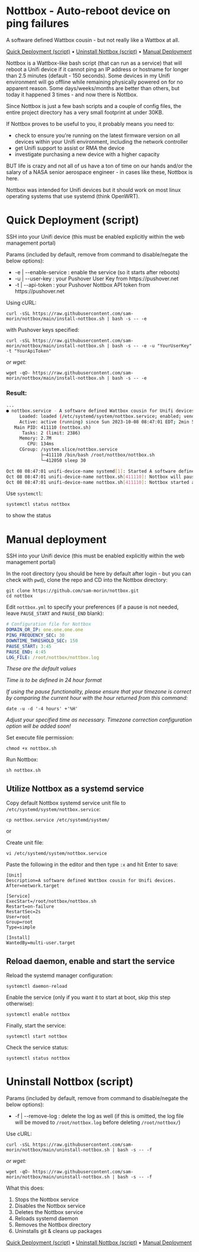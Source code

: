 # Nottbox - Auto-reboot device on ping failures

A software defined Wattbox cousin - but not really like a Wattbox at all.

[Quick Deployment (script)](#quick-deployment-script) • [Uninstall Nottbox (script)](#uninstall-nottbox-script) • [Manual Deployment](#manual-deployment)

Nottbox is a Wattbox-like bash script (that can run as a service) that will reboot a Unifi device if it cannot ping an IP address or hostname for longer than 2.5 minutes (default - 150 seconds). Some devices in my Unifi environment will go offline while remaining physically powered on for no apparent reason. Some days/weeks/months are better than others, but today it happened 3 times - and now there is Nottbox.

Since Nottbox is just a few bash scripts and a couple of config files, the entire project directory has a very small footprint at under 30KB. 

If Nottbox proves to be useful to you, it probably means you need to:

<ul>
    <li>check to ensure you're running on the latest firmware version on all devices within your Unifi environment, including the network controller</li>
    <li>get Unifi support to assist or RMA the device</li>
    <li>investigate purchasing a new device with a higher capacity</li>
</ul>

BUT life is crazy and not all of us have a ton of time on our hands and/or the salary of a NASA senior aerospace engineer - in cases like these, Nottbox is here.

Nottbox was intended for Unifi devices but it should work on most linux operating systems that use systemd (think OpenWRT).


# Quick Deployment (script)

SSH into your Unifi device (this must be enabled explicitly within the web management portal)

Params (included by default, remove from command to disable/negate the below options):
<ul>
    <li>-e | --enable-service : enable the service (so it starts after reboots)</li>
    <li>-u | --user-key : your Pushover User Key from https://pushover.net</li>
    <li>-t | --api-token : your Pushover Nottbox API token from https://pushover.net</li>
</ul>

Using cURL:
```shell
curl -sSL https://raw.githubusercontent.com/sam-morin/nottbox/main/install-nottbox.sh | bash -s -- -e
```
with Pushover keys specified:
```shell
curl -sSL https://raw.githubusercontent.com/sam-morin/nottbox/main/install-nottbox.sh | bash -s -- -e -u "YourUserKey" -t "YourApiToken"
```
*or wget:*
```shell
wget -qO- https://raw.githubusercontent.com/sam-morin/nottbox/main/install-nottbox.sh | bash -s -- -e
```

### Result:
```sh
...
● nottbox.service - A software defined Wattbox cousin for Unifi devices.
     Loaded: loaded (/etc/systemd/system/nottbox.service; enabled; vendor preset: enabled)
     Active: active (running) since Sun 2023-10-08 08:47:01 EDT; 2min 51s ago
   Main PID: 411110 (nottbox.sh)
      Tasks: 2 (limit: 2386)
     Memory: 2.7M
        CPU: 134ms
     CGroup: /system.slice/nottbox.service
             ├─411110 /bin/bash /root/nottbox/nottbox.sh
             └─412050 sleep 30

Oct 08 08:47:01 unifi-device-name systemd[1]: Started A software defined Wattbox cousin for Unifi devices..
Oct 08 08:47:01 unifi-device-name nottbox.sh[411110]: Nottbox will pause monitoring between 3:45 and 4:45 nightly update window.
Oct 08 08:47:01 unifi-device-name nottbox.sh[411110]: Nottbox started at 2023-10-08 08:47:01
```
Use `systemctl`:
```shell
systemctl status nottbox
```
to show the status


# Manual deployment

SSH into your Unifi device (this must be enabled explicitly within the web management portal)

In the root directory (you should be here by default after login - but you can check with `pwd`), clone the repo and CD into the Nottbox directory:
```shell
git clone https://github.com/sam-morin/nottbox.git
cd nottbox
```

Edit `nottbox.yml` to specify your preferences (if a pause is not needed, leave `PAUSE_START` and `PAUSE_END` blank):
```yml
# Configuration file for Nottbox
DOMAIN_OR_IP: one.one.one.one
PING_FREQUENCY_SEC: 30
DOWNTIME_THRESHOLD_SEC: 150
PAUSE_START: 3:45
PAUSE_END: 4:45
LOG_FILE: /root/nottbox/nottbox.log
```
*These are the default values*

*Time is to be defined in 24 hour format*

*If using the pause functionality, please ensure that your timezone is correct by comparing the current hour with the hour returned from this command:*
```shell
date -u -d '-4 hours' +'%H'
```
*Adjust your specified time as necessary. Timezone correction configuration option will be added soon!*


Set execute file permission:
```shell
chmod +x nottbox.sh
```

Run Nottbox:
```shell
sh nottbox.sh
```


## Utilize Nottbox as a systemd service

Copy default Nottbox systemd service unit file to `/etc/systemd/system/nottbox.service`:
```shell
cp nottbox.service /etc/systemd/system/
```

or

Create unit file:
```shell
vi /etc/systemd/system/nottbox.service
```

Paste the following in the editor and then type `:x` and hit Enter to save:
```
[Unit]
Description=A software defined Wattbox cousin for Unifi devices.
After=network.target

[Service]
ExecStart=/root/nottbox/nottbox.sh
Restart=on-failure
RestartSec=2s
User=root
Group=root
Type=simple

[Install]
WantedBy=multi-user.target
```


## Reload daemon, enable and start the service

Reload the systemd manager configuration:
```shell
systemctl daemon-reload
```

Enable the service (only if you want it to start at boot, skip this step otherwise):
```shell
systemctl enable nottbox
```

Finally, start the service:
```shell
systemctl start nottbox
```

Check the service status:
```shell
systemctl status nottbox
```


# Uninstall Nottbox (script)

Params (included by default, remove from command to disable/negate the below options):
<ul>
    <li>-f | --remove-log : delete the log as well (if this is omitted, the log file will be moved to <code>/root/nottbox.log</code> before deleting <code>/root/nottbox/</code>)</li>
</ul>

Use cURL:
```shell
curl -sSL https://raw.githubusercontent.com/sam-morin/nottbox/main/uninstall-nottbox.sh | bash -s -- -f
```
*or wget:*
```shell
wget -qO- https://raw.githubusercontent.com/sam-morin/nottbox/main/uninstall-nottbox.sh | bash -s -- -f
```

What this does:
<ol>
  <li>Stops the Nottbox service</li>
  <li>Disables the Nottbox service</li>
  <li>Deletes the Nottbox service</li>
  <li>Reloads systemd daemon</li>
  <li>Removes the Nottbox directory</li>
  <li>Uninstalls git & cleans up packages</li>
</ol>



[Quick Deployment (script)](#quick-deployment-script) • [Uninstall Nottbox (script)](#uninstall-nottbox-script) • [Manual Deployment](#manual-deployment)